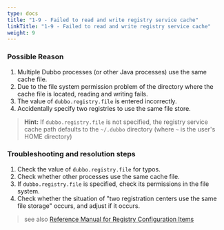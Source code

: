 ```yaml
---
type: docs
title: "1-9 - Failed to read and write registry service cache"
linkTitle: "1-9 - Failed to read and write registry service cache"
weight: 9
---
```


### Possible Reason
1. Multiple Dubbo processes (or other Java processes) use the same cache file.
2. Due to the file system permission problem of the directory where the cache file is located, reading and writing fails.
3. The value of `dubbo.registry.file` is entered incorrectly.
4. Accidentally specify two registries to use the same file store.

> **Hint:**
If `dubbo.registry.file` is not specified, the registry service cache path defaults to the `~/.dubbo` directory
(where `~` is the user's HOME directory)

### Troubleshooting and resolution steps
1. Check the value of `dubbo.registry.file` for typos.
2. Check whether other processes use the same cache file.
3. If `dubbo.registry.file` is specified, check its permissions in the file system.
4. Check whether the situation of "two registration centers use the same file storage" occurs, and adjust if it occurs.

> see also
[Reference Manual for Registry Configuration Items](/zh-cn/docs3-v2/java-sdk/reference-manual/config/properties/#registry)